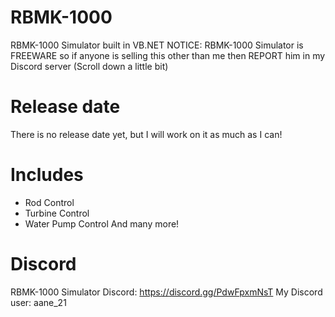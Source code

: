 # RBMK-1000
RBMK-1000 Simulator built in VB.NET
NOTICE: RBMK-1000 Simulator is FREEWARE so if anyone is selling this other than me then REPORT him in my Discord server (Scroll down a little bit)

# Release date
There is no release date yet, but I will work on it as much as I can!

# Includes
- Rod Control
- Turbine Control
- Water Pump Control
  And many more!

# Discord

RBMK-1000 Simulator Discord: https://discord.gg/PdwFpxmNsT
My Discord user: aane_21
